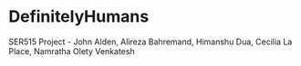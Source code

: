 # DefinitelyHumans
SER515 Project - John Alden, Alireza Bahremand, Himanshu Dua, Cecilia La Place, Namratha Olety Venkatesh
